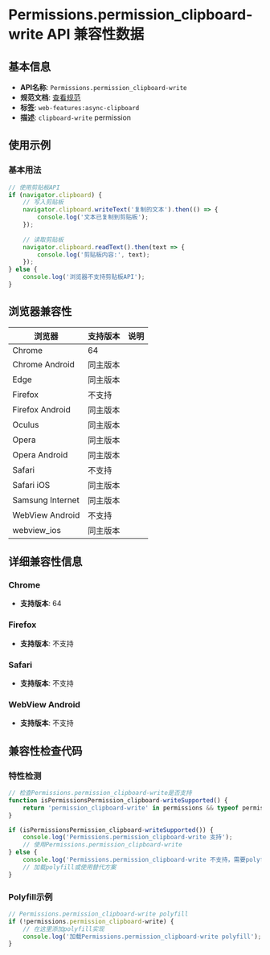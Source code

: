 # Permissions.permission_clipboard-write API 兼容性数据

## 基本信息

- **API名称**: `Permissions.permission_clipboard-write`
- **规范文档**: [查看规范](https://w3c.github.io/clipboard-apis/#dom-permissionname-clipboard-write)
- **标签**: `web-features:async-clipboard`
- **描述**: `clipboard-write` permission

## 使用示例

### 基本用法

```javascript
// 使用剪贴板API
if (navigator.clipboard) {
    // 写入剪贴板
    navigator.clipboard.writeText('复制的文本').then(() => {
        console.log('文本已复制到剪贴板');
    });
    
    // 读取剪贴板
    navigator.clipboard.readText().then(text => {
        console.log('剪贴板内容:', text);
    });
} else {
    console.log('浏览器不支持剪贴板API');
}
```

## 浏览器兼容性

| 浏览器 | 支持版本 | 说明 |
|--------|----------|------|
| Chrome | 64 |  |
| Chrome Android | 同主版本 |  |
| Edge | 同主版本 |  |
| Firefox | 不支持 |  |
| Firefox Android | 同主版本 |  |
| Oculus | 同主版本 |  |
| Opera | 同主版本 |  |
| Opera Android | 同主版本 |  |
| Safari | 不支持 |  |
| Safari iOS | 同主版本 |  |
| Samsung Internet | 同主版本 |  |
| WebView Android | 不支持 |  |
| webview_ios | 同主版本 |  |

## 详细兼容性信息

### Chrome

- **支持版本**: 64

### Firefox

- **支持版本**: 不支持

### Safari

- **支持版本**: 不支持

### WebView Android

- **支持版本**: 不支持

## 兼容性检查代码

### 特性检测

```javascript
// 检查Permissions.permission_clipboard-write是否支持
function isPermissionsPermission_clipboard-writeSupported() {
    return 'permission_clipboard-write' in permissions && typeof permissions.permission_clipboard-write === 'function';
}

if (isPermissionsPermission_clipboard-writeSupported()) {
    console.log('Permissions.permission_clipboard-write 支持');
    // 使用Permissions.permission_clipboard-write
} else {
    console.log('Permissions.permission_clipboard-write 不支持，需要polyfill');
    // 加载polyfill或使用替代方案
}
```

### Polyfill示例

```javascript
// Permissions.permission_clipboard-write polyfill
if (!permissions.permission_clipboard-write) {
    // 在这里添加polyfill实现
    console.log('加载Permissions.permission_clipboard-write polyfill');
}
```

